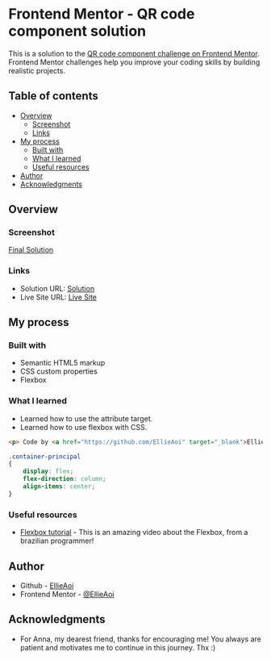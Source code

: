 # Frontend Mentor - QR code component solution

This is a solution to the [QR code component challenge on Frontend Mentor](https://www.frontendmentor.io/challenges/qr-code-component-iux_sIO_H). Frontend Mentor challenges help you improve your coding skills by building realistic projects. 

## Table of contents

- [Overview](#overview)
  - [Screenshot](#screenshot)
  - [Links](#links)
- [My process](#my-process)
  - [Built with](#built-with)
  - [What I learned](#what-i-learned)
  - [Useful resources](#useful-resources)
- [Author](#author)
- [Acknowledgments](#acknowledgments)


## Overview

### Screenshot

[Final Solution](./Final%20Solution/solution.png)

### Links

- Solution URL: [Solution](https://www.frontendmentor.io/solutions/qr-code-beginner-challenge-html-and-css-i-rHu2oh9b)
- Live Site URL: [Live Site](https://ellieaoi.github.io/)

## My process

### Built with

- Semantic HTML5 markup
- CSS custom properties
- Flexbox

### What I learned

- Learned how to use the attribute target.
- Learned how to use flexbox with CSS.

```html
<p> Code by <a href="https://github.com/EllieAoi" target="_blank">EllieAoi</a>. </p>
```
```css
.container-principal
{
    display: flex;
    flex-direction: column;
    align-items: center;
}
```

### Useful resources

- [Flexbox tutorial](https://www.youtube.com/watch?v=KbjLtEgmZ_E&list=PLffU98oC1bcx7DHvyOiVhcmMdb3vDeddS&index=1) - This is an amazing video about the Flexbox, from a brazilian programmer!

## Author

- Github - [EllieAoi](https://github.com/EllieAoi)
- Frontend Mentor - [@EllieAoi](https://www.frontendmentor.io/profile/EllieAoi)

## Acknowledgments

- For Anna, my dearest friend, thanks for encouraging me! You always are patient and motivates me to continue in this journey. Thx :)
